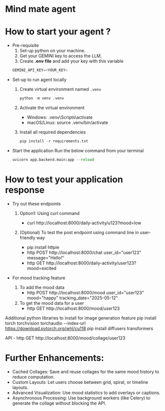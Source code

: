 # Mind mate agent

# How to start your agent ?
- Pre-requisite
    1. Set-up python on your machine.
    2. Get your GEMINI key to access the LLM.
    3. Create **.env file** and add your key with this variable 
    ```python
    GEMINI_API_KEY=<YOUR_KEY> 
    ```
- Set-up to run agent locally
    1. Create virtual environment named `.venv`
        ```python
        python -m venv .venv
        ```
    2. Activate the virtual environment
        - Windows:
            .venv\Scripts\activate
        - macOS/Linux:
            source .venv/bin/activate

    3. Install all required dependencies
        ```python
        pip install -r requirements.txt
        ```
- Start the application
    Run the below command from your terminal
    ```python
    uvicorn app.backend.main:app --reload
    ```

# How to test your application response
- Try out these endpoints
    1. Option1: Using curl command
        - curl http://localhost:8000/daily-activity/u123?mood=low

    2. (Optional) To test the post endpoint using command line in user-friendly way
        - pip install httpie
        - http POST http://localhost:8000/chat user_id="user123" message="Hello!"
        - http GET http://localhost:8000/daily-activity/user123?mood=excited

- For mood tracking feature
    1. To add the mood data 
        - http POST http://localhost:8000/mood user_id="user123" mood="happy" tracking_date="2025-05-12"
    2. To get the mood data for a user
        - http GET http://localhost:8000/mood/user123

Additional python libraries to install for image generation feature
pip install torch torchvision torchaudio --index-url https://download.pytorch.org/whl/cu118
pip install diffusers transformers

API - 
http GET http://localhost:8000/mood/collage/user123

# Further Enhancements:
- Cached Collages: Save and reuse collages for the same mood history to reduce computation.
- Custom Layouts: Let users choose between grid, spiral, or timeline layouts.
- Advanced Visualization: Use mood statistics to add overlays or captions.
- Asynchronous Processing: Use background workers (like Celery) to generate the collage without blocking the API.